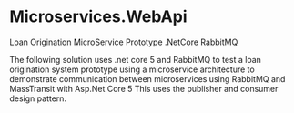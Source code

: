 # Microservices.WebApi
Loan Origination MicroService Prototype .NetCore RabbitMQ

The following solution uses .net core 5 and RabbitMQ to test a loan origination system prototype using a microservice architecture to demonstrate communication between microservices using RabbitMQ and MassTransit with Asp.Net Core 5
This uses the publisher and consumer design pattern.
